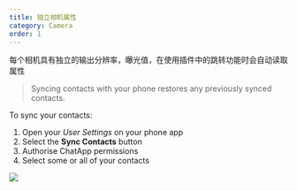 ```yaml
---
title: 独立相机属性
category: Camera
order: 1
---
```


每个相机具有独立的输出分辨率，曝光值，在使用插件中的跳转功能时会自动读取属性

> Syncing contacts with your phone restores any previously synced contacts.

To sync your contacts:

1. Open your *User Settings* on your phone app
2. Select the **Sync Contacts** button
3. Authorise ChatApp permissions
4. Select some or all of your contacts

![](//placehold.it/800x600)
